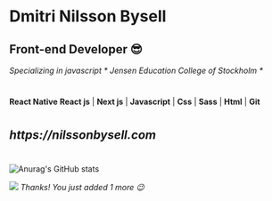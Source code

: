 



<h1>Dmitri Nilsson Bysell</h1>

<h2>
  <b>
    Front-end Developer 😎
  </b>
</h2>


<i>Specializing in javascript * Jensen Education College of Stockholm *</i>

#

<p>
  <b>React Native</b>
  <b>React js</b> | 
  <b>Next js</b> | 
  <b>Javascript</b> | 
  <b>Css</b> | 
  <b>Sass</b> | 
  <b>Html</b> | 
  <b>Git</b>
</p>

#

<h2><i>https://nilssonbysell.com</i></h2>

#

![Anurag's GitHub stats](https://github-readme-stats.vercel.app/api?username=Dmitrinilssonbysell&show_icons=true&theme=radical)


![](https://komarev.com/ghpvc/?username=Dmitrinilssonbysell)
*Thanks! You just added 1 more 😉*



